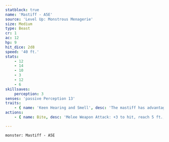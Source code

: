 ```yaml
---
statblock: true
name: 'Mastiff - A5E'
source: 'Level Up: Monstrous Menagerie'
size: Medium
type: Beast
cr: 1
ac: 12
hp: 9
hit_dice: 2d8
speed: '40 ft.'
stats:
    - 12
    - 14
    - 10
    - 3
    - 12
    - 6
skillsaves:
    perception: 3
senses: 'passive Perception 13'
traits:
    - { name: 'Keen Hearing and Smell', desc: 'The mastiff has advantage on Perception checks that rely on hearing and smell.' }
actions:
    - { name: Bite, desc: 'Melee Weapon Attack: +3 to hit, reach 5 ft., one target. Hit: 3 (1d4+1) piercing damage. If the target is a creature, it makes a DC 11 Strength saving throw, falling prone on a failure.' }

---
```

```statblock
monster: Mastiff - A5E
```
